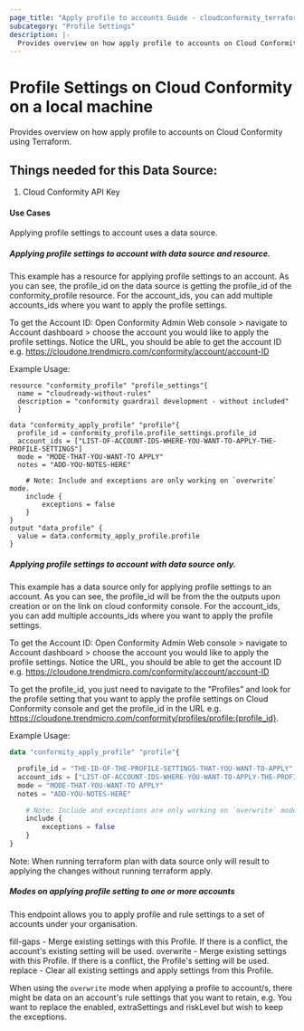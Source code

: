 ```yaml
---
page_title: "Apply profile to accounts Guide - cloudconformity_terraform"
subcategory: "Profile Settings"
description: |-
  Provides overview on how apply profile to accounts on Cloud Conformity using Terraform.
---
```


# Profile Settings on Cloud Conformity on a local machine
  Provides overview on how apply profile to accounts on Cloud Conformity using Terraform.

## Things needed for this Data Source:
1. Cloud Conformity API Key

#### Use Cases
Applying profile settings to account uses a data source.

##### Applying profile settings to account with data source and resource.
This example has a resource for applying profile settings to an account. As you can see, the profile_id on the data source is getting the profile_id of the conformity_profile resource. For the account_ids, you can add multiple accounts_ids where you want to apply the profile settings.

To get the Account ID:
Open Conformity Admin Web console > navigate to Account dashboard > choose the account you would like to apply the profile settings.
Notice the URL, you should be able to get the account ID e.g. https://cloudone.trendmicro.com/conformity/account/account-ID

Example Usage:

```
resource "conformity_profile" "profile_settings"{
  name = "cloudready-without-rules"
  description = "conformity guardrail development - without included"
  }

data "conformity_apply_profile" "profile"{
  profile_id = conformity_profile.profile_settings.profile_id
  account_ids = ["LIST-OF-ACCOUNT-IDS-WHERE-YOU-WANT-TO-APPLY-THE-PROFILE-SETTINGS"]
  mode = "MODE-THAT-YOU-WANT-TO APPLY"
  notes = "ADD-YOU-NOTES-HERE"

    # Note: Include and exceptions are only working on `overwrite` mode.
    include {
        exceptions = false
    }
}
output "data_profile" {
  value = data.conformity_apply_profile.profile
}
```

##### Applying profile settings to account with data source only.
This example has a data source only for applying profile settings to an account. As you can see, the profile_id will be from the the outputs upon creation or on the link on cloud conformity console. For the account_ids, you can add multiple accounts_ids where you want to apply the profile settings.

To get the Account ID:
Open Conformity Admin Web console > navigate to Account dashboard > choose the account you would like to apply the profile settings.
Notice the URL, you should be able to get the account ID e.g. https://cloudone.trendmicro.com/conformity/account/account-ID

To get the profile_id, you just need to navigate to the "Profiles" and look for the profile setting that you want to apply the profile settings on Cloud Conformity console and get the profile_id in the URL e.g. https://cloudone.trendmicro.com/conformity/profiles/profile:{profile_id}.

Example Usage:

```terraform
data "conformity_apply_profile" "profile"{

  profile_id = "THE-ID-OF-THE-PROFILE-SETTINGS-THAT-YOU-WANT-TO-APPLY"
  account_ids = ["LIST-OF-ACCOUNT-IDS-WHERE-YOU-WANT-TO-APPLY-THE-PROFILE-SETTINGS"]
  mode = "MODE-THAT-YOU-WANT-TO APPLY"
  notes = "ADD-YOU-NOTES-HERE"

    # Note: Include and exceptions are only working on `overwrite` mode.
    include {
        exceptions = false
    }
}
```
Note: When running terraform plan with data source only will result to applying the changes without running terraform apply.

##### Modes on applying profile setting to one or more accounts

This endpoint allows you to apply profile and rule settings to a set of accounts under your organisation.

fill-gaps -	Merge existing settings with this Profile. If there is a conflict, the account's existing setting will be used.
overwrite	- Merge existing settings with this Profile. If there is a conflict, the Profile's setting will be used.
replace	- Clear all existing settings and apply settings from this Profile.

When using the `overwrite` mode when applying a profile to account/s, there might be data on an account's rule settings that you want to retain, e.g. You want to replace the enabled, extraSettings and riskLevel but wish to keep the exceptions.